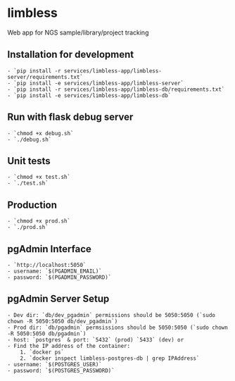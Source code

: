 # limbless
Web app for NGS sample/library/project tracking

## Installation for development
    - `pip install -r services/limbless-app/limbless-server/requirements.txt`
    - `pip install -e services/limbless-app/limbless-server`
    - `pip install -r services/limbless-app/limbless-db/requirements.txt`
    - `pip install -e services/limbless-app/limbless-db`

## Run with flask debug server
    - `chmod +x debug.sh`
    - `./debug.sh`
## Unit tests
    - `chmod +x test.sh`
    - `./test.sh`
## Production
    - `chmod +x prod.sh`
    - `./prod.sh`

## pgAdmin Interface
    - `http://localhost:5050`
    - username: `$(PGADMIN_EMAIL)`
    - password: `$(PGADMIN_PASSWORD)`

## pgAdmin Server Setup
    - Dev dir: `db/dev_pgadmin` permissions should be 5050:5050 (`sudo chown -R 5050:5050 db/dev_pgadmin`)
    - Prod dir: `db/pgadmin` permsissions should be 5050:5050 (`sudo chown -R 5050:5050 db/pgadmin`)
    - host: `postgres` & port: `5432` (prod) `5433` (dev) or
    - Find the IP address of the container:
        1. `docker ps`
        2. `docker inspect limbless-postgres-db | grep IPAddress`
    - username: `$(POSTGRES_USER)`
    - password: `$(POSTGRES_PASSWORD)`